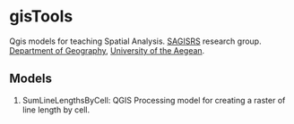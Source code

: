 # gisTools

Qgis models for teaching Spatial Analysis. [SAGISRS](http://sagisrs.aegean.gr/) research group. [Department of Geography](https://geography.aegean.gr), [University of the Aegean](http://www.aegean.gr).

## Models

1. SumLineLengthsByCell: QGIS Processing model for creating a raster of line length by cell.


